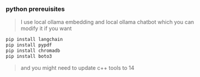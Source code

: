 ### python prereuisites

> I use local ollama embedding and local ollama chatbot
which you can modify it if you want

```bash
pip install langchain
pip install pypdf
pip install chromadb
pip install boto3
```

> and you might need to update c++ tools to 14 